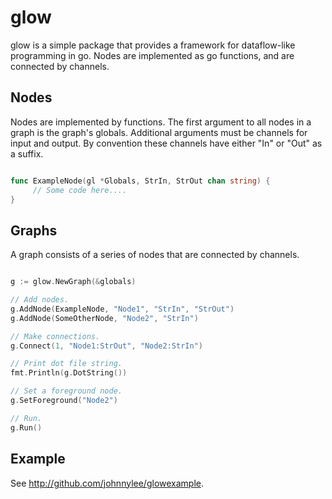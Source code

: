 glow
====

glow is a simple package that provides a framework for dataflow-like 
programming in go. Nodes are implemented as go functions, and are connected 
by channels. 

Nodes
-----

Nodes are implemented by functions. The first argument to all nodes in a graph
is the graph's globals. Additional arguments must be channels for input and 
output. By convention these channels have either "In" or "Out" as a suffix.

```go

func ExampleNode(gl *Globals, StrIn, StrOut chan string) {
     // Some code here....
}
```

Graphs
------

A graph consists of a series of nodes that are connected by channels. 

```go

g := glow.NewGraph(&globals)

// Add nodes.
g.AddNode(ExampleNode, "Node1", "StrIn", "StrOut")
g.AddNode(SomeOtherNode, "Node2", "StrIn")

// Make connections. 
g.Connect(1, "Node1:StrOut", "Node2:StrIn")

// Print dot file string.
fmt.Println(g.DotString())

// Set a foreground node. 
g.SetForeground("Node2")

// Run. 
g.Run()
```

Example
-------

See http://github.com/johnnylee/glowexample.
